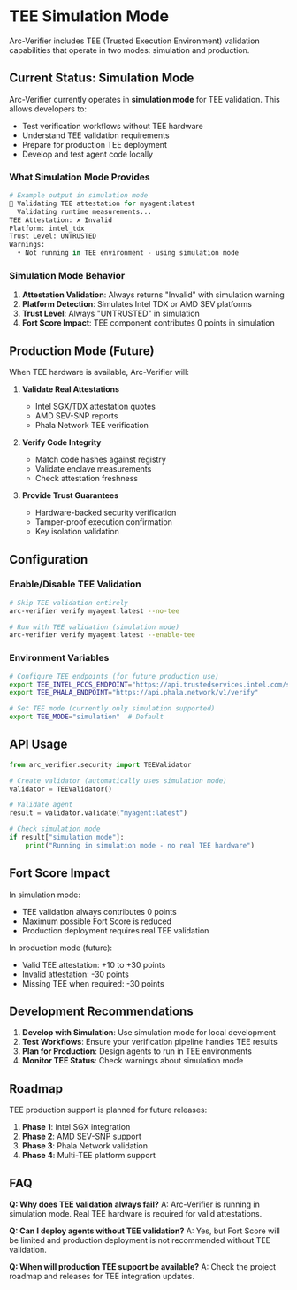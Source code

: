 # TEE Simulation Mode

Arc-Verifier includes TEE (Trusted Execution Environment) validation capabilities that operate in two modes: simulation and production.

## Current Status: Simulation Mode

Arc-Verifier currently operates in **simulation mode** for TEE validation. This allows developers to:

- Test verification workflows without TEE hardware
- Understand TEE validation requirements
- Prepare for production TEE deployment
- Develop and test agent code locally

### What Simulation Mode Provides

```python
# Example output in simulation mode
🔐 Validating TEE attestation for myagent:latest
  Validating runtime measurements...
TEE Attestation: ✗ Invalid
Platform: intel_tdx
Trust Level: UNTRUSTED
Warnings:
  • Not running in TEE environment - using simulation mode
```

### Simulation Mode Behavior

1. **Attestation Validation**: Always returns "Invalid" with simulation warning
2. **Platform Detection**: Simulates Intel TDX or AMD SEV platforms
3. **Trust Level**: Always "UNTRUSTED" in simulation
4. **Fort Score Impact**: TEE component contributes 0 points in simulation

## Production Mode (Future)

When TEE hardware is available, Arc-Verifier will:

1. **Validate Real Attestations**
   - Intel SGX/TDX attestation quotes
   - AMD SEV-SNP reports
   - Phala Network TEE verification

2. **Verify Code Integrity**
   - Match code hashes against registry
   - Validate enclave measurements
   - Check attestation freshness

3. **Provide Trust Guarantees**
   - Hardware-backed security verification
   - Tamper-proof execution confirmation
   - Key isolation validation

## Configuration

### Enable/Disable TEE Validation

```bash
# Skip TEE validation entirely
arc-verifier verify myagent:latest --no-tee

# Run with TEE validation (simulation mode)
arc-verifier verify myagent:latest --enable-tee
```

### Environment Variables

```bash
# Configure TEE endpoints (for future production use)
export TEE_INTEL_PCCS_ENDPOINT="https://api.trustedservices.intel.com/sgx/certification/v4"
export TEE_PHALA_ENDPOINT="https://api.phala.network/v1/verify"

# Set TEE mode (currently only simulation supported)
export TEE_MODE="simulation"  # Default
```

## API Usage

```python
from arc_verifier.security import TEEValidator

# Create validator (automatically uses simulation mode)
validator = TEEValidator()

# Validate agent
result = validator.validate("myagent:latest")

# Check simulation mode
if result["simulation_mode"]:
    print("Running in simulation mode - no real TEE hardware")
```

## Fort Score Impact

In simulation mode:
- TEE validation always contributes 0 points
- Maximum possible Fort Score is reduced
- Production deployment requires real TEE validation

In production mode (future):
- Valid TEE attestation: +10 to +30 points
- Invalid attestation: -30 points
- Missing TEE when required: -30 points

## Development Recommendations

1. **Develop with Simulation**: Use simulation mode for local development
2. **Test Workflows**: Ensure your verification pipeline handles TEE results
3. **Plan for Production**: Design agents to run in TEE environments
4. **Monitor TEE Status**: Check warnings about simulation mode

## Roadmap

TEE production support is planned for future releases:

1. **Phase 1**: Intel SGX integration
2. **Phase 2**: AMD SEV-SNP support  
3. **Phase 3**: Phala Network validation
4. **Phase 4**: Multi-TEE platform support

## FAQ

**Q: Why does TEE validation always fail?**
A: Arc-Verifier is running in simulation mode. Real TEE hardware is required for valid attestations.

**Q: Can I deploy agents without TEE validation?**
A: Yes, but Fort Score will be limited and production deployment is not recommended without TEE validation.

**Q: When will production TEE support be available?**
A: Check the project roadmap and releases for TEE integration updates.